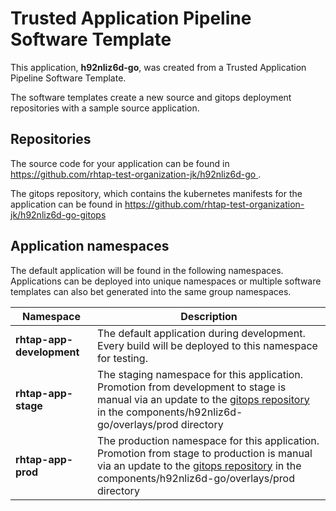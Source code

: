 # Trusted Application Pipeline Software Template

This application, **h92nliz6d-go**, was created from a Trusted Application Pipeline Software Template.

The software templates create a new source and gitops deployment repositories with a sample source application. 

## Repositories

The source code for your application can be found in [https://github.com/rhtap-test-organization-jk/h92nliz6d-go ](https://github.com/rhtap-test-organization-jk/h92nliz6d-go ).
 
The gitops repository, which contains the kubernetes manifests for the application can be found in 
[https://github.com/rhtap-test-organization-jk/h92nliz6d-go-gitops ](https://github.com/rhtap-test-organization-jk/h92nliz6d-go-gitops ) 

## Application namespaces 

The default application will be found in the following namespaces. Applications can be deployed into unique namespaces or multiple software templates can also bet generated into the same group namespaces.  

|  Namespace   |  Description   |  
| -------- | -------- |   
| **rhtap-app-development** | The default application during development. Every build will be deployed to this namespace for testing. | 
| **rhtap-app-stage** | The staging namespace for this application. Promotion from development to stage is manual via an update to the [gitops repository](https://github.com/rhtap-test-organization-jk/h92nliz6d-go-gitops ) in the components/h92nliz6d-go/overlays/prod directory |  
| **rhtap-app-prod** | The production namespace for this application. Promotion from stage to production is manual via an update to the [gitops repository](https://github.com/rhtap-test-organization-jk/h92nliz6d-go-gitops ) in the components/h92nliz6d-go/overlays/prod directory | 